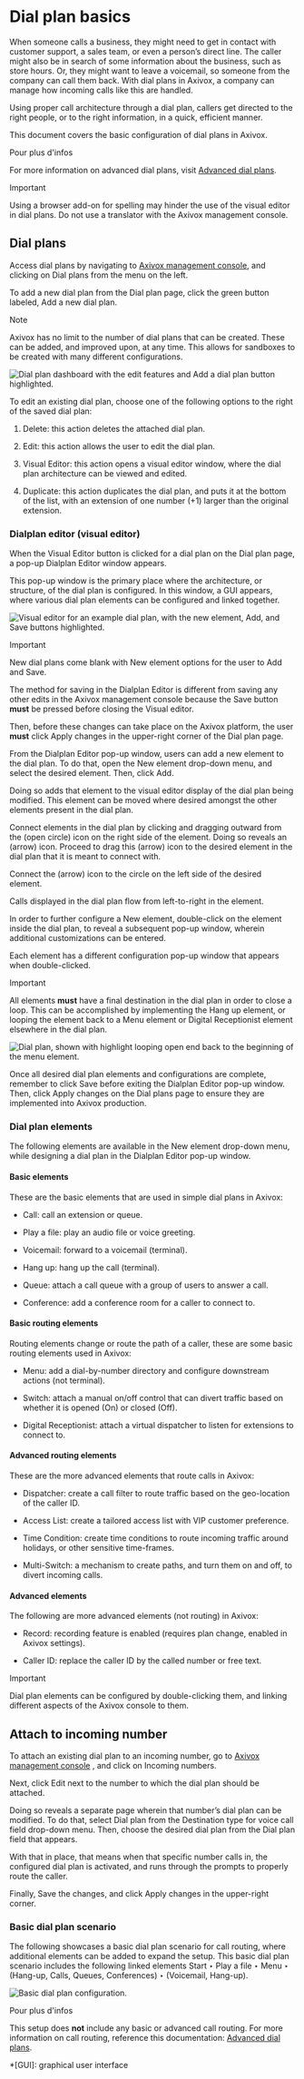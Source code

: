 # Dial plan basics

When someone calls a business, they might need to get in contact with customer
support, a sales team, or even a person’s direct line. The caller might also
be in search of some information about the business, such as store hours. Or,
they might want to leave a voicemail, so someone from the company can call
them back. With dial plans in Axivox, a company can manage how incoming calls
like this are handled.

Using proper call architecture through a dial plan, callers get directed to
the right people, or to the right information, in a quick, efficient manner.

This document covers the basic configuration of dial plans in Axivox.

Pour plus d'infos

For more information on advanced dial plans, visit [Advanced dial
plans](dial_plan_advanced.html).

Important

Using a browser add-on for spelling may hinder the use of the visual editor in
dial plans. Do not use a translator with the Axivox management console.

## Dial plans

Access dial plans by navigating to [Axivox management
console](https://manage.axivox.com), and clicking on Dial plans from the menu
on the left.

To add a new dial plan from the Dial plan page, click the green button
labeled, Add a new dial plan.

Note

Axivox has no limit to the number of dial plans that can be created. These can
be added, and improved upon, at any time. This allows for sandboxes to be
created with many different configurations.

![Dial plan dashboard with the edit features and Add a dial plan button
highlighted.](../../../../_images/dial-plan-edits.png)

To edit an existing dial plan, choose one of the following options to the
right of the saved dial plan:

  1. Delete: this action deletes the attached dial plan.

  2. Edit: this action allows the user to edit the dial plan.

  3. Visual Editor: this action opens a visual editor window, where the dial plan architecture can be viewed and edited.

  4. Duplicate: this action duplicates the dial plan, and puts it at the bottom of the list, with an extension of one number (+1) larger than the original extension.

### Dialplan editor (visual editor)

When the Visual Editor button is clicked for a dial plan on the Dial plan
page, a pop-up Dialplan Editor window appears.

This pop-up window is the primary place where the architecture, or structure,
of the dial plan is configured. In this window, a GUI appears, where various
dial plan elements can be configured and linked together.

![Visual editor for an example dial plan, with the new element, Add, and Save
buttons highlighted.](../../../../_images/dial-plan-visual.png)

Important

New dial plans come blank with New element options for the user to Add and
Save.

The method for saving in the Dialplan Editor is different from saving any
other edits in the Axivox management console because the Save button **must**
be pressed before closing the Visual editor.

Then, before these changes can take place on the Axivox platform, the user
**must** click Apply changes in the upper-right corner of the Dial plan page.

From the Dialplan Editor pop-up window, users can add a new element to the
dial plan. To do that, open the New element drop-down menu, and select the
desired element. Then, click Add.

Doing so adds that element to the visual editor display of the dial plan being
modified. This element can be moved where desired amongst the other elements
present in the dial plan.

Connect elements in the dial plan by clicking and dragging outward from the
(open circle) icon on the right side of the element. Doing so reveals an
(arrow) icon. Proceed to drag this (arrow) icon to the desired element in the
dial plan that it is meant to connect with.

Connect the (arrow) icon to the circle on the left side of the desired
element.

Calls displayed in the dial plan flow from left-to-right in the element.

In order to further configure a New element, double-click on the element
inside the dial plan, to reveal a subsequent pop-up window, wherein additional
customizations can be entered.

Each element has a different configuration pop-up window that appears when
double-clicked.

Important

All elements **must** have a final destination in the dial plan in order to
close a loop. This can be accomplished by implementing the Hang up element, or
looping the element back to a Menu element or Digital Receptionist element
elsewhere in the dial plan.

![Dial plan, shown with highlight looping open end back to the beginning of
the menu element.](../../../../_images/loop-back.png)

Once all desired dial plan elements and configurations are complete, remember
to click Save before exiting the Dialplan Editor pop-up window. Then, click
Apply changes on the Dial plans page to ensure they are implemented into
Axivox production.

### Dial plan elements

The following elements are available in the New element drop-down menu, while
designing a dial plan in the Dialplan Editor pop-up window.

#### Basic elements

These are the basic elements that are used in simple dial plans in Axivox:

  * Call: call an extension or queue.

  * Play a file: play an audio file or voice greeting.

  * Voicemail: forward to a voicemail (terminal).

  * Hang up: hang up the call (terminal).

  * Queue: attach a call queue with a group of users to answer a call.

  * Conference: add a conference room for a caller to connect to.

#### Basic routing elements

Routing elements change or route the path of a caller, these are some basic
routing elements used in Axivox:

  * Menu: add a dial-by-number directory and configure downstream actions (not terminal).

  * Switch: attach a manual on/off control that can divert traffic based on whether it is opened (On) or closed (Off).

  * Digital Receptionist: attach a virtual dispatcher to listen for extensions to connect to.

#### Advanced routing elements

These are the more advanced elements that route calls in Axivox:

  * Dispatcher: create a call filter to route traffic based on the geo-location of the caller ID.

  * Access List: create a tailored access list with VIP customer preference.

  * Time Condition: create time conditions to route incoming traffic around holidays, or other sensitive time-frames.

  * Multi-Switch: a mechanism to create paths, and turn them on and off, to divert incoming calls.

#### Advanced elements

The following are more advanced elements (not routing) in Axivox:

  * Record: recording feature is enabled (requires plan change, enabled in Axivox settings).

  * Caller ID: replace the caller ID by the called number or free text.

Important

Dial plan elements can be configured by double-clicking them, and linking
different aspects of the Axivox console to them.

## Attach to incoming number

To attach an existing dial plan to an incoming number, go to [Axivox
management console](https://manage.axivox.com) , and click on Incoming
numbers.

Next, click Edit next to the number to which the dial plan should be attached.

Doing so reveals a separate page wherein that number’s dial plan can be
modified. To do that, select Dial plan from the Destination type for voice
call field drop-down menu. Then, choose the desired dial plan from the Dial
plan field that appears.

With that in place, that means when that specific number calls in, the
configured dial plan is activated, and runs through the prompts to properly
route the caller.

Finally, Save the changes, and click Apply changes in the upper-right corner.

### Basic dial plan scenario

The following showcases a basic dial plan scenario for call routing, where
additional elements can be added to expand the setup. This basic dial plan
scenario includes the following linked elements Start ‣ Play a file ‣ Menu ‣
(Hang-up, Calls, Queues, Conferences) ‣ (Voicemail, Hang-up).

![Basic dial plan configuration.](../../../../_images/basic-scenario.png)

Pour plus d'infos

This setup does **not** include any basic or advanced call routing. For more
information on call routing, reference this documentation: [Advanced dial
plans](dial_plan_advanced.html).

  *[GUI]: graphical user interface

